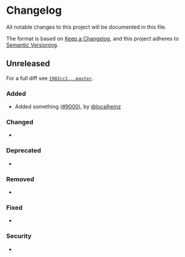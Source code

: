 # Changelog

All notable changes to this project will be documented in this file.

The format is based on [Keep a Changelog](https://keepachangelog.com/en/1.0.0/), and this project adheres to [Semantic Versioning](https://semver.org/spec/v2.0.0.html).

## Unreleased

For a full diff see [`1902cc2...master`](https://github.com/localheinz/repository/compare/1902cc2...master).

### Added

* Added something ([#9000](https://github.com/localheinz/repository/pulls/9000)), by [@localheinz](https://github.com/localheinz)

### Changed

*

### Deprecated

*

### Removed

*

### Fixed

*

### Security

*
